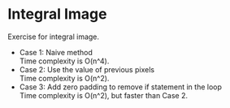 # Integral Image
Exercise for integral image.
* Case 1: Naive method  
Time complexity is O(n^4).  
* Case 2: Use the value of previous pixels  
Time complexity is O(n^2).  
* Case 3: Add zero padding to remove if statement in the loop  
Time complexity is O(n^2), but faster than Case 2.
